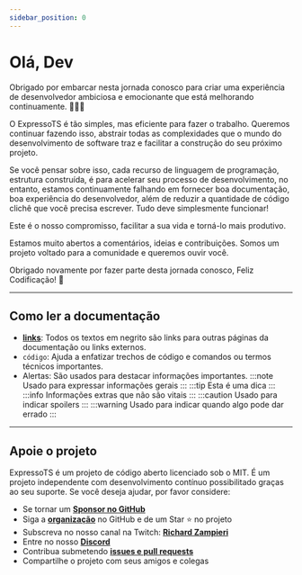 ```yaml
---
sidebar_position: 0
---
```


# Olá, Dev

Obrigado por embarcar nesta jornada conosco para criar uma experiência de desenvolvedor ambiciosa e emocionante que está melhorando continuamente. 🎉🎉🎉

O ExpressoTS é tão simples, mas eficiente para fazer o trabalho. Queremos continuar fazendo isso, abstrair todas as complexidades que o mundo do desenvolvimento de software traz e facilitar a construção do seu próximo projeto.

Se você pensar sobre isso, cada recurso de linguagem de programação, estrutura construída, é para acelerar seu processo de desenvolvimento, no entanto, estamos continuamente falhando em fornecer boa documentação, boa experiência do desenvolvedor, além de reduzir a quantidade de código clichê que você precisa escrever. Tudo deve simplesmente funcionar!

Este é o nosso compromisso, facilitar a sua vida e torná-lo mais produtivo.

Estamos muito abertos a comentários, ideias e contribuições. Somos um projeto voltado para a comunidade e queremos ouvir você.

Obrigado novamente por fazer parte desta jornada conosco, Feliz Codificação! 🚀

---

## Como ler a documentação

- **[links](./overview/intro.md)**: Todos os textos em negrito são links para outras páginas da documentação ou links externos.
- `código`: Ajuda a enfatizar trechos de código e comandos ou termos técnicos importantes.
- Alertas: São usados para destacar informações importantes.
  :::note Usado para expressar informações gerais
  :::
  :::tip Esta é uma dica
  :::
  :::info Informações extras que não são vitais
  :::
  :::caution Usado para indicar spoilers
  :::
  :::warning Usado para indicar quando algo pode dar errado
  :::

---

## Apoie o projeto

ExpressoTS é um projeto de código aberto licenciado sob o MIT. É um projeto independente com desenvolvimento contínuo possibilitado graças ao seu suporte. Se você deseja ajudar, por favor considere:

- Se tornar um **[Sponsor no GitHub](https://github.com/sponsors/expressots)**
- Siga a **[organização](https://github.com/expressots)** no GitHub e de um Star ⭐ no projeto
- Subscreva no nosso canal na Twitch: **[Richard Zampieri](https://www.twitch.tv/richardzampieri)**
- Entre no nosso **[Discord](https://discord.com/invite/PyPJfGK)**
- Contribua submetendo **[issues e pull requests](https://github.com/expressots/expressots/issues/new/choose)**
- Compartilhe o projeto com seus amigos e colegas